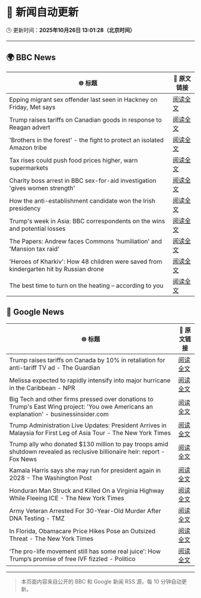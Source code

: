 # 🧠 新闻自动更新

🕒 更新时间：**2025年10月26日 13:01:28（北京时间）**

---

## 🌍 BBC News

| 🌐 标题 | 🔗 原文链接 |
|--------|-------------|
| Epping migrant sex offender last seen in Hackney on Friday, Met says | [阅读全文](https://www.bbc.com/news/articles/cn97jpy41n0o?at_medium=RSS&at_campaign=rss) |
| Trump raises tariffs on Canadian goods in response to Reagan advert | [阅读全文](https://www.bbc.com/news/articles/cx2ljgrm78zo?at_medium=RSS&at_campaign=rss) |
| 'Brothers in the forest' - the fight to protect an isolated Amazon tribe | [阅读全文](https://www.bbc.com/news/articles/cjw92x915xlo?at_medium=RSS&at_campaign=rss) |
| Tax rises could push food prices higher, warn supermarkets | [阅读全文](https://www.bbc.com/news/articles/c620gy43pe4o?at_medium=RSS&at_campaign=rss) |
| Charity boss arrest in BBC sex-for-aid investigation 'gives women strength' | [阅读全文](https://www.bbc.com/news/articles/cgkzg680j7lo?at_medium=RSS&at_campaign=rss) |
| How the anti-establishment candidate won the Irish presidency | [阅读全文](https://www.bbc.com/news/articles/cgjd8z8049do?at_medium=RSS&at_campaign=rss) |
| Trump's week in Asia: BBC correspondents on the wins and potential losses | [阅读全文](https://www.bbc.com/news/articles/c9d6jnn37l2o?at_medium=RSS&at_campaign=rss) |
| The Papers: Andrew faces Commons 'humiliation' and 'Mansion tax raid' | [阅读全文](https://www.bbc.com/news/articles/c6256l7xy86o?at_medium=RSS&at_campaign=rss) |
| 'Heroes of Kharkiv': How 48 children were saved from kindergarten hit by Russian drone | [阅读全文](https://www.bbc.com/news/articles/c9q1w9ypl8jo?at_medium=RSS&at_campaign=rss) |
| The best time to turn on the heating – according to you | [阅读全文](https://www.bbc.com/news/articles/cgqly9ynnd4o?at_medium=RSS&at_campaign=rss) |

## 📰 Google News

| 🌐 标题 | 🔗 原文链接 |
|--------|-------------|
| Trump raises tariffs on Canada by 10% in retaliation for anti-tariff TV ad - The Guardian | [阅读全文](https://news.google.com/rss/articles/CBMiigFBVV95cUxPTGRLT0lFZUdpa3F4bzhQbGdUZjRZZExfcU9fUG5uWlppZ3Q0b0RJTjJvcUJPeUo0ejZCbjNzXzRwU21DdEtDTWdGblhpWHpkWEE1LW9ZZjlSanVUSUMwdnJoT1RkbjE4QnNHMl9ZLWNBTWc5T05UbzM5ZlNNaDN5TUFTTGlBMWRsUXc?oc=5) |
| Melissa expected to rapidly intensify into major hurricane in the Caribbean - NPR | [阅读全文](https://news.google.com/rss/articles/CBMivAFBVV95cUxPRGJVNWNOaHFQWHJhLXJLU0hRQUtkbkZEZDJROF9yMXc0VzVfUXRGNW9VeG4wb1pDd01EeXdieVBwTVhDM0xJLWtLU255ZWRRN0plUGw5OTdGVW5VdUk5V2VpM0t0b0l2T1Z5aW5iUlViRUIxX0xRS3pPb1lkRHp6a3lHMnQyQ2hDWlN5c0JoVjk1QXFsQmFiTTJ4MkREUl9Xc1ZoREJCUkRrWkxWVlN6X1E2aVU2LWlVN19Zag?oc=5) |
| Big Tech and other firms pressed over donations to Trump's East Wing project: 'You owe Americans an explanation' - businessinsider.com | [阅读全文](https://news.google.com/rss/articles/CBMimAFBVV95cUxPdEtBUEhaMWp6ZnV6cUlLMzZ3V1VTUmRxanNTNXJWWEZkbk02Njc1VlZJMTU2dHBJdEdmWDljM0JaQVdQVW9pMV9rZUptTXlXQlJwTXlySDFqYjRMTkkxQmFibXVCSm82Y2dYc0pYRUg5S3B4NXI2aFAyelk1M3hWTnVHTVVMbXMxbXZwQVRxZ2d5V0gyZVF0bA?oc=5) |
| Trump Administration Live Updates: President Arrives in Malaysia for First Leg of Asia Tour - The New York Times | [阅读全文](https://news.google.com/rss/articles/CBMiakFVX3lxTE1ObE1RMk1sN01GZ0E2cFktdDZMS1lNOW9HRzBlOVZZQnRpc1hQaTBmOFpURlU4aFpUUW56YVZSMEdLWU1zVXdSZTNVNnFGQ1NSaW91Y2M4WXJBUVMxTS1TR1ppODRaUnFfdHc?oc=5) |
| Trump ally who donated $130 million to pay troops amid shutdown revealed as reclusive billionaire heir: report - Fox News | [阅读全文](https://news.google.com/rss/articles/CBMiwgFBVV95cUxNeElOUzNHRVZ5Rms5M0hrbmRYcHNlblEzWkstZ3paRmRKdFlmWThNUkN0dEtWRDZZVXF3TjhHTGQyMTZxOTVLdkhFYTZ5RldDaFVzaWdGakxxN0htY1hYXzd3VWNnVVNlQV9heEo0U3p3Mk5NUExKR1BfaERoUG51TElQelR0X0N2SUlGa0hOckpzTFNuYzludURYTnd6OHR1ampyVHRqb3pyY3VOcmRiNFdNOUJhZGVuSTBxM2pRUkhLdw?oc=5) |
| Kamala Harris says she may run for president again in 2028 - The Washington Post | [阅读全文](https://news.google.com/rss/articles/CBMihgFBVV95cUxNR0V1cEdOLWNYekZMcEozZkdSZ0hocEIxcnpRdWVaYjZsSnk5MVBrYWFKQmQxRGlCQXVUM3Buc1lRYVNEMFlWZWJKVnBRNnRxdTdubFIzRHJwMmJBMmNGanhPTjRQU3hWdzRKcU84SnNENXNZTUhaNUFhZXl5am00VFJLNnN2dw?oc=5) |
| Honduran Man Struck and Killed On a Virginia Highway While Fleeing ICE - The New York Times | [阅读全文](https://news.google.com/rss/articles/CBMie0FVX3lxTFBkbG9VZWUtUXRJMGpITHJTU21kZ1l2WG9tYVpOREc3UDR3QU5fbHZmRVBRZ3VjWm5GUTFWRmUxOWhBVjRYQmlKMW1TS2NLUEFkMzZyTTZHdjZTT19MczVRM3l2U0RvU25vRkE5c3psWVk4Zm1Ra2tSNVYzOA?oc=5) |
| Army Veteran Arrested For 30-Year-Old Murder After DNA Testing - TMZ | [阅读全文](https://news.google.com/rss/articles/CBMiiwFBVV95cUxPWDRCeVdSXzk4eXItVy1HZ2Y1Q0lnMWlnSmNVRzRpVmJRZEVhekRxRG5ZbmdyVjB0QldVeXNWQkN5SVpkN2tnMlVVZ1QwTU9ueW0zb01ydnZhNzMzdUdPM3h1dU5qQnltcmg2cGJVcVZvM1FNZGJQVmhQSnNWRm1MLWUwZE4wbE1VZWF30gGLAUFVX3lxTE9lRnNvMHNqT3ZackM4Z0syb1NibHJUdDk1bGREWi1ybzJWRG5Ic1NhTGRSdEJnY2dPTmpObE00dktVZlpJN2Z6NHNESHFDSWNnVGpDcnFRN2lIOUdkOXM2cEZHR1RWdHRmWjFvY1VLV2pINWQ3R0d5cll0b2hIcDc5RWpvZmdzRnVTQWs?oc=5) |
| In Florida, Obamacare Price Hikes Pose an Outsized Threat - The New York Times | [阅读全文](https://news.google.com/rss/articles/CBMingFBVV95cUxOSm14aTlERlE5dmlqMVZPVUFQdU1VMFZkR2dqcmxBS0E0ejhhb0xaWmxrX2V2bk5SVV8wZVlsMGdrSkJqTmNjc1I2eWxKS1dhN3JIdzgyM0drVU1zaTFraVduQ2UtOWtUNzB0MmM2MjZ4TjcyVFBUXzNIUmxDRjBNX1RZWFJvVUNtV3FfbTY5RTh1dEhSZVM5VE15RnFEUQ?oc=5) |
| ‘The pro-life movement still has some real juice’: How Trump’s promise of free IVF fizzled - Politico | [阅读全文](https://news.google.com/rss/articles/CBMi0gFBVV95cUxOX1daTktYR0o1SGF2SlRHLXpSdHhudWFtdzVJYk1Oc3Z5Qm5UbjltbUt1R1l3X2Z3WGJDMHN5YjJfS1FCQzV6TXB4U0NPOWxSOFNFTnVOMDM4N3pzcWtDTUpYY3NNcXlXb3NGcVo0ZnpKcmdWVXhJWFpraEp6TlMxWTh3a0NCdVlRSWRfQ05Ib29IZllid0lXRnlWSFRMY1JjUk9jZnhENW9NbjdlV1V4bmc0TmhvZE00RU14bmlZUkFZM0NrSHRKUlZnckZoR2hpbWc?oc=5) |

---
> 本页面内容来自公开的 BBC 和 Google 新闻 RSS 源，每 10 分钟自动更新。